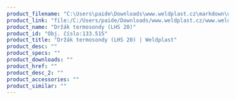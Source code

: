 ```yaml
---
product_filename: "C:\Users\paide\Downloads\www.weldplast.cz\markdown\drzak-termosondy-lhs-20.md"
product_link: "file:/C:/Users/paide/Downloads/www.weldplast.cz/www.weldplast.cz/drzak-termosondy-lhs-20"
product_name: "Držák termosondy (LHS 20)"
product_id: "Obj. číslo:133.515"
product_title: "Držák termosondy (LHS 20) | Weldplast"
product_desc: ""
product_specs: ""
product_downloads: ""
product_href: ""
product_desc_2: ""
product_accessories: ""
product_similar: ""
---
```


